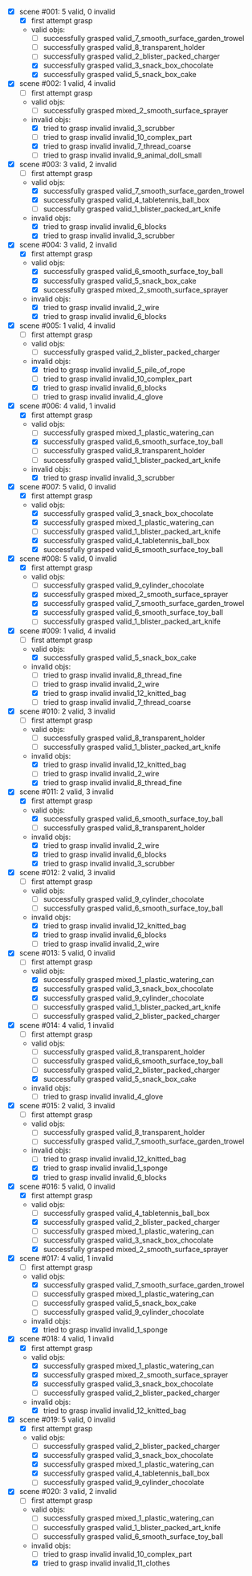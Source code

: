 * [x] scene #001: 5 valid, 0 invalid
  + [x] first attempt grasp
  + valid objs:
    - [ ] successfully grasped valid_7_smooth_surface_garden_trowel
    - [ ] successfully grasped valid_8_transparent_holder
    - [ ] successfully grasped valid_2_blister_packed_charger
    - [x] successfully grasped valid_3_snack_box_chocolate
    - [x] successfully grasped valid_5_snack_box_cake
* [x] scene #002: 1 valid, 4 invalid
  + [ ] first attempt grasp
  + valid objs:
    - [ ] successfully grasped mixed_2_smooth_surface_sprayer
  + invalid objs:
    - [x] tried to grasp invalid invalid_3_scrubber
    - [ ] tried to grasp invalid invalid_10_complex_part
    - [x] tried to grasp invalid invalid_7_thread_coarse
    - [ ] tried to grasp invalid invalid_9_animal_doll_small
* [x] scene #003: 3 valid, 2 invalid
  + [ ] first attempt grasp
  + valid objs:
    - [x] successfully grasped valid_7_smooth_surface_garden_trowel
    - [x] successfully grasped valid_4_tabletennis_ball_box
    - [ ] successfully grasped valid_1_blister_packed_art_knife
  + invalid objs:
    - [x] tried to grasp invalid invalid_6_blocks
    - [x] tried to grasp invalid invalid_3_scrubber
* [x] scene #004: 3 valid, 2 invalid
  + [x] first attempt grasp
  + valid objs:
    - [x] successfully grasped valid_6_smooth_surface_toy_ball
    - [x] successfully grasped valid_5_snack_box_cake
    - [x] successfully grasped mixed_2_smooth_surface_sprayer
  + invalid objs:
    - [x] tried to grasp invalid invalid_2_wire
    - [x] tried to grasp invalid invalid_6_blocks
* [x] scene #005: 1 valid, 4 invalid
  + [ ] first attempt grasp
  + valid objs:
    - [ ] successfully grasped valid_2_blister_packed_charger
  + invalid objs:
    - [x] tried to grasp invalid invalid_5_pile_of_rope
    - [ ] tried to grasp invalid invalid_10_complex_part
    - [x] tried to grasp invalid invalid_6_blocks
    - [ ] tried to grasp invalid invalid_4_glove
* [x] scene #006: 4 valid, 1 invalid
  + [x] first attempt grasp
  + valid objs:
    - [ ] successfully grasped mixed_1_plastic_watering_can
    - [x] successfully grasped valid_6_smooth_surface_toy_ball
    - [ ] successfully grasped valid_8_transparent_holder
    - [ ] successfully grasped valid_1_blister_packed_art_knife
  + invalid objs:
    - [x] tried to grasp invalid invalid_3_scrubber
* [x] scene #007: 5 valid, 0 invalid
  + [x] first attempt grasp
  + valid objs:
    - [x] successfully grasped valid_3_snack_box_chocolate
    - [x] successfully grasped mixed_1_plastic_watering_can
    - [ ] successfully grasped valid_1_blister_packed_art_knife
    - [x] successfully grasped valid_4_tabletennis_ball_box
    - [x] successfully grasped valid_6_smooth_surface_toy_ball
* [x] scene #008: 5 valid, 0 invalid
  + [x] first attempt grasp
  + valid objs:
    - [ ] successfully grasped valid_9_cylinder_chocolate
    - [x] successfully grasped mixed_2_smooth_surface_sprayer
    - [x] successfully grasped valid_7_smooth_surface_garden_trowel
    - [x] successfully grasped valid_6_smooth_surface_toy_ball
    - [ ] successfully grasped valid_1_blister_packed_art_knife
* [x] scene #009: 1 valid, 4 invalid
  + [ ] first attempt grasp
  + valid objs:
    - [x] successfully grasped valid_5_snack_box_cake
  + invalid objs:
    - [ ] tried to grasp invalid invalid_8_thread_fine
    - [ ] tried to grasp invalid invalid_2_wire
    - [x] tried to grasp invalid invalid_12_knitted_bag
    - [ ] tried to grasp invalid invalid_7_thread_coarse
* [x] scene #010: 2 valid, 3 invalid
  + [ ] first attempt grasp
  + valid objs:
    - [ ] successfully grasped valid_8_transparent_holder
    - [ ] successfully grasped valid_1_blister_packed_art_knife
  + invalid objs:
    - [x] tried to grasp invalid invalid_12_knitted_bag
    - [ ] tried to grasp invalid invalid_2_wire
    - [x] tried to grasp invalid invalid_8_thread_fine
* [x] scene #011: 2 valid, 3 invalid
  + [x] first attempt grasp
  + valid objs:
    - [x] successfully grasped valid_6_smooth_surface_toy_ball
    - [ ] successfully grasped valid_8_transparent_holder
  + invalid objs:
    - [x] tried to grasp invalid invalid_2_wire
    - [x] tried to grasp invalid invalid_6_blocks
    - [x] tried to grasp invalid invalid_3_scrubber
* [x] scene #012: 2 valid, 3 invalid
  + [ ] first attempt grasp
  + valid objs:
    - [ ] successfully grasped valid_9_cylinder_chocolate
    - [ ] successfully grasped valid_6_smooth_surface_toy_ball
  + invalid objs:
    - [x] tried to grasp invalid invalid_12_knitted_bag
    - [x] tried to grasp invalid invalid_6_blocks
    - [ ] tried to grasp invalid invalid_2_wire
* [x] scene #013: 5 valid, 0 invalid
  + [ ] first attempt grasp
  + valid objs:
    - [x] successfully grasped mixed_1_plastic_watering_can
    - [x] successfully grasped valid_3_snack_box_chocolate
    - [x] successfully grasped valid_9_cylinder_chocolate
    - [ ] successfully grasped valid_1_blister_packed_art_knife
    - [ ] successfully grasped valid_2_blister_packed_charger
* [x] scene #014: 4 valid, 1 invalid
  + [ ] first attempt grasp
  + valid objs:
    - [ ] successfully grasped valid_8_transparent_holder
    - [ ] successfully grasped valid_6_smooth_surface_toy_ball
    - [ ] successfully grasped valid_2_blister_packed_charger
    - [x] successfully grasped valid_5_snack_box_cake
  + invalid objs:
    - [ ] tried to grasp invalid invalid_4_glove
* [x] scene #015: 2 valid, 3 invalid
  + [ ] first attempt grasp
  + valid objs:
    - [ ] successfully grasped valid_8_transparent_holder
    - [ ] successfully grasped valid_7_smooth_surface_garden_trowel
  + invalid objs:
    - [ ] tried to grasp invalid invalid_12_knitted_bag
    - [x] tried to grasp invalid invalid_1_sponge
    - [x] tried to grasp invalid invalid_6_blocks
* [x] scene #016: 5 valid, 0 invalid
  + [x] first attempt grasp
  + valid objs:
    - [ ] successfully grasped valid_4_tabletennis_ball_box
    - [x] successfully grasped valid_2_blister_packed_charger
    - [ ] successfully grasped mixed_1_plastic_watering_can
    - [ ] successfully grasped valid_3_snack_box_chocolate
    - [x] successfully grasped mixed_2_smooth_surface_sprayer
* [x] scene #017: 4 valid, 1 invalid
  + [ ] first attempt grasp
  + valid objs:
    - [x] successfully grasped valid_7_smooth_surface_garden_trowel
    - [ ] successfully grasped mixed_1_plastic_watering_can
    - [ ] successfully grasped valid_5_snack_box_cake
    - [ ] successfully grasped valid_9_cylinder_chocolate
  + invalid objs:
    - [x] tried to grasp invalid invalid_1_sponge
* [x] scene #018: 4 valid, 1 invalid
  + [x] first attempt grasp
  + valid objs:
    - [x] successfully grasped mixed_1_plastic_watering_can
    - [x] successfully grasped mixed_2_smooth_surface_sprayer
    - [x] successfully grasped valid_3_snack_box_chocolate
    - [ ] successfully grasped valid_2_blister_packed_charger
  + invalid objs:
    - [x] tried to grasp invalid invalid_12_knitted_bag
* [x] scene #019: 5 valid, 0 invalid
  + [x] first attempt grasp
  + valid objs:
    - [ ] successfully grasped valid_2_blister_packed_charger
    - [x] successfully grasped valid_3_snack_box_chocolate
    - [x] successfully grasped mixed_1_plastic_watering_can
    - [x] successfully grasped valid_4_tabletennis_ball_box
    - [ ] successfully grasped valid_9_cylinder_chocolate
* [x] scene #020: 3 valid, 2 invalid
  + [ ] first attempt grasp
  + valid objs:
    - [ ] successfully grasped mixed_1_plastic_watering_can
    - [ ] successfully grasped valid_1_blister_packed_art_knife
    - [ ] successfully grasped valid_6_smooth_surface_toy_ball
  + invalid objs:
    - [ ] tried to grasp invalid invalid_10_complex_part
    - [x] tried to grasp invalid invalid_11_clothes
